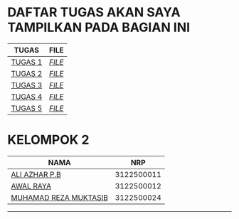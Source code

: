 # DAFTAR TUGAS AKAN SAYA TAMPILKAN PADA BAGIAN INI
| TUGAS | FILE |
| ------| -----|
| [TUGAS 1](#tugas-1) |  _[FILE](https://github.com/ALiAzhar14/SysAdmin-3122500011/blob/main/TUGAS1/README.md)_ |
| [TUGAS 2](#tugas-2) |  _[FILE](https://github.com/ALiAzhar14/SysAdmin-3122500011/blob/main/TUGAS2/TUGAS_2/PPT_SYSADMIN.md)_ |
| [TUGAS 3](#tugas-3) |  _[FILE](https://github.com/ALiAzhar14/SysAdmin-3122500011/blob/main/TUGAS3/TUGAS_3/README.md)_ |
| [TUGAS 4](#tugas-4) |  _[FILE](https://github.com/ALiAzhar14/SysAdmin-3122500011/blob/main/TUGAS4/README.md)_ |
| [TUGAS 5](#tugas-5) |  _[FILE](https://github.com/ALiAzhar14/SysAdmin-3122500011/blob/main/TUGAS5/README.md)_ |

# KELOMPOK 2

| NAMA | NRP |
| ---- | --- |
| [ALI AZHAR P.B](https://github.com/AliAzhar14)| 3122500011 |
| [AWAL RAYA](https://github.com/abirey)| 3122500012 |
| [MUHAMAD REZA MUKTASIB](https://github.com/Reza1290)| 3122500024 |

-------
